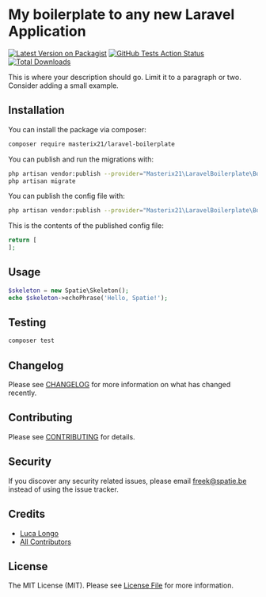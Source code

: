# My boilerplate to any new Laravel Application

[![Latest Version on Packagist](https://img.shields.io/packagist/v/spatie/laravel-boilerplate.svg?style=flat-square)](https://packagist.org/packages/spatie/laravel-boilerplate)
[![GitHub Tests Action Status](https://img.shields.io/github/workflow/status/spatie/laravel-boilerplate/run-tests?label=tests)](https://github.com/spatie/laravel-boilerplate/actions?query=workflow%3Arun-tests+branch%3Amaster)
[![Total Downloads](https://img.shields.io/packagist/dt/spatie/laravel-boilerplate.svg?style=flat-square)](https://packagist.org/packages/spatie/laravel-boilerplate)


This is where your description should go. Limit it to a paragraph or two. Consider adding a small example.

## Installation

You can install the package via composer:

```bash
composer require masterix21/laravel-boilerplate
```

You can publish and run the migrations with:

```bash
php artisan vendor:publish --provider="Masterix21\LaravelBoilerplate\BoilerplateServiceProvider" --tag="migrations"
php artisan migrate
```

You can publish the config file with:
```bash
php artisan vendor:publish --provider="Masterix21\LaravelBoilerplate\BoilerplateServiceProvider" --tag="config"
```

This is the contents of the published config file:

```php
return [
];
```

## Usage

``` php
$skeleton = new Spatie\Skeleton();
echo $skeleton->echoPhrase('Hello, Spatie!');
```

## Testing

``` bash
composer test
```

## Changelog

Please see [CHANGELOG](CHANGELOG.md) for more information on what has changed recently.

## Contributing

Please see [CONTRIBUTING](CONTRIBUTING.md) for details.

## Security

If you discover any security related issues, please email freek@spatie.be instead of using the issue tracker.

## Credits

- [Luca Longo](https://github.com/masterix21)
- [All Contributors](../../contributors)

## License

The MIT License (MIT). Please see [License File](LICENSE.md) for more information.
